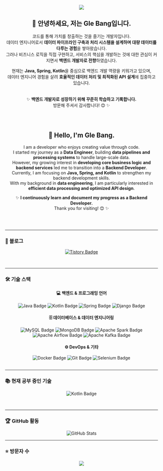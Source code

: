 <p align="center">
  <img src="https://capsule-render.vercel.app/api?type=Waving&color=FFCAF8&height=320&section=header&text=Gleewithajoy&fontColor=d6ace6&fontSize=90" />
</p>

<div align="center">

## 👋 안녕하세요, 저는 Gle Bang입니다.

코드를 통해 가치를 창출하는 것을 즐기는 개발자입니다.  
데이터 엔지니어로서 **데이터 파이프라인 구축과 처리 시스템을 설계하며 대량 데이터를 다루는 경험**을 쌓아왔습니다.  
그러나 비즈니스 로직을 직접 구현하고, 서비스의 핵심을 개발하는 것에 대한 관심이 커지면서 **백엔드 개발자로 전향**하였습니다.  

현재는 **Java, Spring, Kotlin**을 중심으로 백엔드 개발 역량을 키워가고 있으며,  
데이터 엔지니어 경험을 살려 **효율적인 데이터 처리 및 최적화된 API 설계**에 집중하고 있습니다.  
<br/> 
<br/> 
✨ **백엔드 개발자로 성장하기 위해 꾸준히 학습하고 기록합니다.**  
방문해 주셔서 감사합니다! 😊  ✨

</div>

<br/> 
<br/> 


<div align="center">

## 👋 Hello, I'm Gle Bang.

I am a developer who enjoys creating value through code.  
I started my journey as a **Data Engineer**, building **data pipelines and processing systems** to handle large-scale data.  
However, my growing interest in **developing core business logic and backend services** led me to transition into a **Backend Developer**.  
Currently, I am focusing on **Java, Spring, and Kotlin** to strengthen my backend development skills.  
With my background in **data engineering**, I am particularly interested in **efficient data processing and optimized API design**.  

✨ **I continuously learn and document my progress as a Backend Developer.**  
Thank you for visiting! 😊 ✨  

</div>
<br/> 
<br/> 

---
### 📌 블로그  
<p align="center">
<a href="https://smilewithglee.tistory.com/">
  <img src="https://img.shields.io/badge/Tistory-FF5722?style=flat-square&logo=Tistory&logoColor=white" alt="Tistory Badge"/>
</a>
</p>

<br/> 

---
### 🛠 기술 스택  

<div align="center">

#### 💻 백엔드 & 프로그래밍 언어  
<img src="https://img.shields.io/badge/Java-ED8B00?style=flat-square&logo=Java&logoColor=white" alt="Java Badge"/>
<img src="https://img.shields.io/badge/Kotlin-0095D5?style=flat-square&logo=Kotlin&logoColor=white" alt="Kotlin Badge"/>
<img src="https://img.shields.io/badge/Spring-6DB33F?style=flat-square&logo=Spring&logoColor=white" alt="Spring Badge"/>
<img src="https://img.shields.io/badge/Django-092E20?style=flat-square&logo=Django&logoColor=white" alt="Django Badge"/>

#### 🗄 데이터베이스 & 데이터 엔지니어링  
<img src="https://img.shields.io/badge/MySQL-4479A1?style=flat-square&logo=MySQL&logoColor=white" alt="MySQL Badge"/>
<img src="https://img.shields.io/badge/MongoDB-47A248?style=flat-square&logo=MongoDB&logoColor=white" alt="MongoDB Badge"/>
<img src="https://img.shields.io/badge/ApacheSpark-E25A1C?style=flat-square&logo=ApacheSpark&logoColor=white" alt="Apache Spark Badge"/>
<img src="https://img.shields.io/badge/Apache Airflow-017CEE?style=flat-square&logo=ApacheAirflow&logoColor=white" alt="Apache Airflow Badge"/>
<img src="https://img.shields.io/badge/Apache Kafka-231F20?style=flat-square&logo=ApacheKafka&logoColor=white" alt="Apache Kafka Badge"/>

#### ⚙️ DevOps & 기타  
<img src="https://img.shields.io/badge/Docker-2496ED?style=flat-square&logo=Docker&logoColor=white" alt="Docker Badge"/>
<img src="https://img.shields.io/badge/Git-F05032?style=flat-square&logo=Git&logoColor=white" alt="Git Badge"/>
<img src="https://img.shields.io/badge/Selenium-43B02A?style=flat-square&logo=Selenium&logoColor=white" alt="Selenium Badge"/>

</div>

<br/> 

---
### 📚 현재 공부 중인 기술  
<p align="center">
<img src="https://img.shields.io/badge/Kotlin-0095D5?style=flat-square&logo=Kotlin&logoColor=white" alt="Kotlin Badge"/>
</p>
<br/> 

---
### 🏆 GitHub 활동  
<p align="center">
<img src="https://github-readme-stats.vercel.app/api?username=Gwithajoy&show_icons=true&theme=radical" alt="GitHub Stats"/>
</p>

---
### ⭐ 방문자 수  
<p align="center">
<a href="https://hits.seeyoufarm.com">
  <img src="https://hits.seeyoufarm.com/api/count/incr/badge.svg?url=https%3A%2F%2Fgithub.com%2FGwithjoy&count_bg=%23C394FE&title_bg=%23FFA9FC&icon=github.svg&icon_color=%23000000&title=hits&edge_flat=false"/>
</a>
</p>
